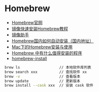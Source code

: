 # Homebrew

- [Homebrew官网](https://brew.sh/)
- [镜像快速安装Homebrew教程](https://brew.idayer.com/)
- [镜像助手](https://brew.idayer.com/guide/change-source/)
- [Homebrew国内如何自动安装（国内地址）](https://zhuanlan.zhihu.com/p/111014448)
- [Mac下的Homebrew安装与使用](https://blog.csdn.net/terrysg/article/details/49342033)
- [Homebrew 中有什么值得安装的程序](https://www.zhihu.com/question/27469573)
- [homebrew-install](https://github.com/ineo6/homebrew-install)

``` bash
brew ls                  // 本地软件库列表
brew search xxx          // 查找软件 xx
brew -v                  // 查看版本
brew update              // 更新版本
brew install --cask xxx  // 安装 cask 软件
```